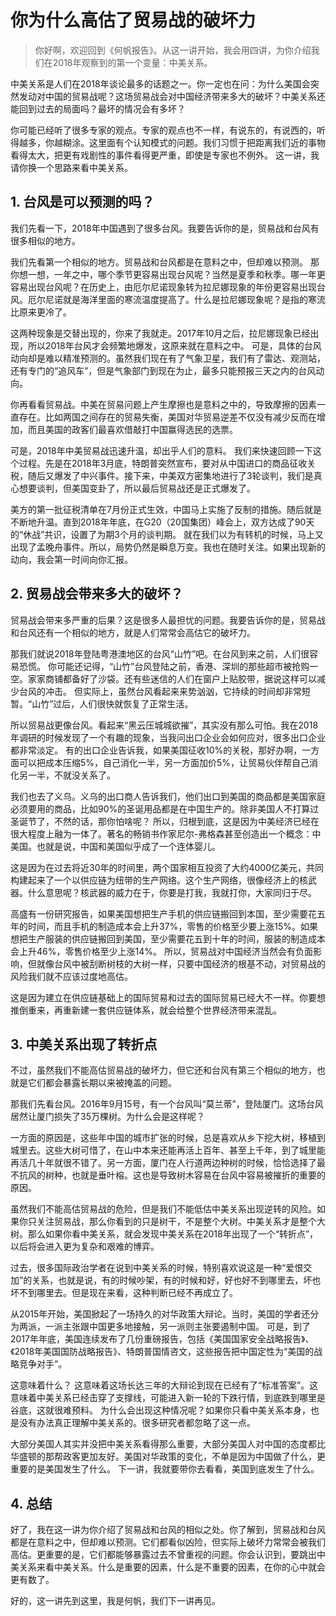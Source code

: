# 你为什么高估了贸易战的破坏力

> 你好啊，欢迎回到《何帆报告》。从这一讲开始，我会用四讲，为你介绍我们在2018年观察到的第一个变量：中美关系。

中美关系是人们在2018年谈论最多的话题之一。你一定也在问：为什么美国会突然发动对中国的贸易战呢？这场贸易战会对中国经济带来多大的破坏？中美关系还能回到过去的局面吗？最坏的情况会有多坏？

你可能已经听了很多专家的观点。专家的观点也不一样，有说东的，有说西的，听得越多，你越糊涂。这里面有个认知模式的问题。我们习惯于把距离我们近的事物看得太大，把更有戏剧性的事件看得更严重，即使是专家也不例外。
这一讲，我请你换一个思路来看中美关系。

## 1. 台风是可以预测的吗？

我们先看一下，2018年中国遇到了很多台风。我要告诉你的是，贸易战和台风有很多相似的地方。

我们先看第一个相似的地方。贸易战和台风都是在意料之中，但却难以预测。
那你想一想，一年之中，哪个季节更容易出现台风呢？当然是夏季和秋季。哪一年更容易出现台风呢？在历史上，由厄尔尼诺现象转为拉尼娜现象的年份更容易出现台风。厄尔尼诺就是海洋里面的寒流温度提高了。什么是拉尼娜现象呢？是指的寒流比原来更冷了。

这两种现象是交替出现的，你来了我就走。2017年10月之后，拉尼娜现象已经出现，所以2018年台风才会频繁地爆发，这原来就在意料之中。
可是，具体的台风动向却是难以精准预测的。虽然我们现在有了气象卫星，我们有了雷达、观测站，还有专门的“追风车”，但是气象部门到现在为止，最多只能预报三天之内的台风动向。

你再看看贸易战。中美在贸易问题上产生摩擦也是意料之中的，导致摩擦的因素一直存在。比如两国之间存在的贸易失衡，美国对华贸易逆差不仅没有减少反而在增加，而且美国的政客们最喜欢借敲打中国赢得选民的选票。

可是，2018年中美贸易战迅速升温，却出乎人们的意料。
我们来快速回顾一下这个过程。先是在2018年3月底，特朗普突然宣布，要对从中国进口的商品征收关税，随后又爆发了中兴事件。接下来，中美双方密集地进行了3轮谈判，我们是真心想要谈判，但美国变卦了，所以最后贸易战还是正式爆发了。

美方的第一批征税清单在7月份正式生效，中国马上实施了反制的措施。随后就是不断地升温。直到2018年年底，在G20（20国集团）峰会上，双方达成了90天的“休战”共识，设置了为期3个月的谈判期。
就在我们以为有转机的时候，马上又出现了孟晚舟事件。所以，局势仍然是瞬息万变。我也在随时关注。如果出现新的动向，我会第一时间向你汇报。

## 2. 贸易战会带来多大的破坏？

贸易战会带来多严重的后果？这是很多人最担忧的问题。我要告诉你的是，贸易战和台风还有一个相似的地方，就是人们常常会高估它的破坏力。

那我们就说2018年登陆粤港澳地区的台风“山竹”吧。在台风到来之前，人们很容易恐慌。 你可能还记得，“山竹”台风登陆之前，香港、深圳的那些超市被抢购一空。家家商铺都备好了沙袋。还有些迷信的人们在窗户上贴胶带，据说这样可以减少台风的冲击。
但实际上，虽然台风看起来来势汹汹，它持续的时间却非常短暂。“山竹”过后，人们很快就恢复了正常生活。

所以贸易战更像台风。看起来“黑云压城城欲摧”，其实没有那么可怕。我在2018年调研的时候发现了一个有趣的现象，当我问出口企业会如何应对，很多出口企业都非常淡定。
有的出口企业告诉我，如果美国征收10%的关税，那好办啊，一方面可以把成本压缩5%，自己消化一半，另一方面加价5%，让贸易伙伴帮自己消化另一半，不就没关系了。

我们也去了义乌。义乌的出口商人告诉我们，他们出口到美国的商品都是美国家庭必须要用的商品，比如90%的圣诞用品都是在中国生产的。除非美国人不打算过圣诞节了，不然的话，那你怕啥呢？
所以，归根到底，这是因为中美经济已经在很大程度上融为一体了。著名的畅销书作家尼尔-弗格森甚至创造出一个概念：中美国。也就是说，中国和美国似乎成了一个连体婴儿。

这是因为在过去将近30年的时间里，两个国家相互投资了大约4000亿美元，共同构建起来了一个以供应链为纽带的生产网络。这个生产网络，很像经济上的核武器。什么意思呢？核武器的威力在于，你要是打我，我就打你，大家同归于尽。

高盛有一份研究报告，如果美国想把生产手机的供应链搬回到本国，至少需要花五年的时间，而且手机的制造成本会上升37%，零售的价格至少要上涨15%。如果想把生产服装的供应链搬回到美国，至少需要花五到十年的时间，服装的制造成本会上升46%，零售价格至少上涨14%。
所以，贸易战对中国经济当然会有负面影响，但就像台风中被刮断树枝的大树一样，只要中国经济的根基不动，对贸易战的风险我们就不应该过度地高估。

这是因为建立在供应链基础上的国际贸易和过去的国际贸易已经大不一样。你要想推倒重来，再重新建一套供应链体系，就会给整个世界经济带来混乱。

## 3. 中美关系出现了转折点

不过，虽然我们不能高估贸易战的破坏力，但它还和台风有第三个相似的地方，也就是它们都会暴露长期以来被掩盖的问题。

那我们先看台风。2016年9月15号，有一个台风叫“莫兰蒂”，登陆厦门。这场台风居然让厦门损失了35万棵树。为什么会是这样呢？

一方面的原因是，这些年中国的城市扩张的时候，总是喜欢从乡下挖大树，移植到城里去。这些大树可惜了，在山中本来还能再活上百年、甚至上千年，到了城里能再活几十年就很不错了。另一方面，厦门在人行道两边种树的时候，恰恰选择了最不抗风的树种，也就是垂叶榕。这也是导致树木容易在台风中容易被摧折的重要的原因。

虽然我们不能高估贸易战的危险，但是我们不能低估中美关系出现逆转的风险。如果你只关注贸易战，那么你看到的只是树干，不是整个大树。中美关系才是整个大树。那么如果你看中美关系，就会发现中美关系在2018年出现了一个“转折点”，以后将会进入更为复杂和艰难的博弈。

过去，很多国际政治学者在说到中美关系的时候，特别喜欢说这是一种“爱恨交加”的关系，也就是说，有的时候吵架，有的时候和好，好也好不到哪里去，坏也坏不到哪里去。但是现在来看，这种判断已经不再成立了。

从2015年开始，美国掀起了一场持久的对华政策大辩论。当时，美国的学者还分为两派，一派主张跟中国更多地接触，另一派则主张要遏制中国。
可是，到了2017年年底，美国连续发布了几份重磅报告，包括《美国国家安全战略报告》、《2018年美国国防战略报告》、特朗普国情咨文，这些报告把中国定性为“美国的战略竞争对手”。

这意味着什么？
这意味着这场长达三年的大辩论到现在已经有了“标准答案”。这意味着中美关系已经击穿了支撑线，可能进入新一轮的下跌行情，到底跌到哪里是谷底，这就很难预料。
为什么会出现这种情况呢？如果你只看中美关系本身，也是没有办法真正理解中美关系的。很多研究者都忽略了这一点。

大部分美国人其实并没把中美关系看得那么重要，大部分美国人对中国的态度都比华盛顿的那帮政客更加友好。美国对华政策的变化，不单是因为中国做了什么，更重要的是美国发生了什么。
下一讲，我就要带你去看看，美国到底发生了什么。

## 4. 总结

好了，我在这一讲为你介绍了贸易战和台风的相似之处。你了解到，贸易战和台风都是在意料之中，但却难以预测。它们都看似凶险，但实际上破坏力常常会被我们高估。更重要的是，它们都能够暴露过去不曾重视的问题。你会认识到，要跳出中美关系来看中美关系。什么是重要的因素，什么是不重要的因素，在你的心中就会更有数了。

好的，这一讲先到这里，我是何帆，我们下一讲再见。